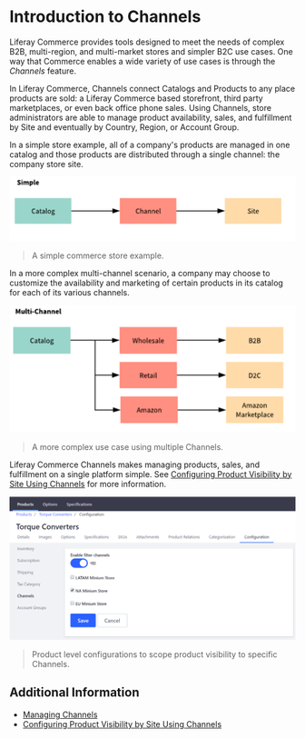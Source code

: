 # Introduction to Channels

Liferay Commerce provides tools designed to meet the needs of complex B2B, multi-region, and multi-market stores and simpler B2C use cases. One way that Commerce enables a wide variety of use cases is through the _Channels_ feature.

In Liferay Commerce, Channels connect Catalogs and Products to any place products are sold: a Liferay Commerce based storefront, third party marketplaces, or even back office phone sales. Using Channels, store administrators are able to manage product availability, sales, and fulfillment by Site and eventually by Country, Region, or Account Group.

In a simple store example, all of a company's products are managed in one catalog and those products are distributed through a single channel: the company store site.

![Simple store structure](./introduction-to-channels/images/01.png)

>A simple commerce store example.

In a more complex multi-channel scenario, a company may choose to customize the availability and marketing of certain products in its catalog for each of its various channels.

![Multi-channel store structure](./introduction-to-channels/images/02.png)

>A more complex use case using multiple Channels.

Liferay Commerce Channels makes managing products, sales, and fulfillment on a single platform simple. See [Configuring Product Visibility by Site Using Channels](../managing-a-catalog/configuring-product-visibility-by-site-using-channels.md) for more information.

![Configuring channels for a product](./introduction-to-channels/images/03.png)

>Product level configurations to scope product visibility to specific Channels.

## Additional Information

* [Managing Channels](../managing-a-catalog/managing-channels.md)
* [Configuring Product Visibility by Site Using Channels](../managing-a-catalog/configuring-product-visibility-by-site-using-channels.md)
